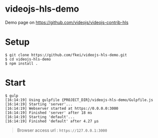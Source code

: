 # videojs-hls-demo
Demo page on https://github.com/videojs/videojs-contrib-hls

# Setup

```
$ git clone https://github.com/fkei/videojs-hls-demo.git
$ cd videojs-hls-demo
$ npm install .
```

# Start

```
$ gulp
[16:14:19] Using gulpfile {PROJECT_DIR}/videojs-hls-demo/Gulpfile.js
[16:14:19] Starting 'server'...
[16:14:19] Webserver started at https://0.0.0.0:3000
[16:14:19] Finished 'server' after 18 ms
[16:14:19] Starting 'default'...
[16:14:19] Finished 'default' after 4.27 μs
```

> Browser access url : `https://127.0.0.1:3000`

